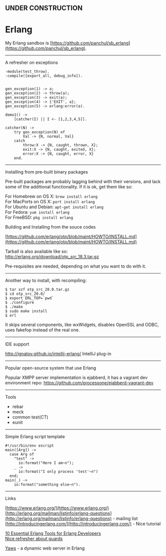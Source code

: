 

## UNDER CONSTRUCTION

# Erlang

My Erlang sandbox is [https://github.com/panchul/sb_erlang](https://github.com/panchul/sb_erlang).


---

A refresher on exceptions

```
-module(test_throw).
-compile([export_all, debug_info]).


gen_exception(1) -> a;
gen_exception(2) -> throw(a);
gen_exception(3) -> exit(a);
gen_exception(4) -> {'EXIT', a};
gen_exception(5) -> erlang:error(a).

demo1() ->
	[catcher(I) || I <- [1,2,3,4,5]].

catcher(N) ->
	try gen_exception(N) of
		Val -> {N, normal, Val}
	catch
		throw:X -> {N, caught, thrown, X};
		exit:X -> {N, caught, exited, X};
		error:X -> {N, caught, error, X}
	end.
```

---

Installing from pre-built binary packages

Pre-built packages are probably lagging behind with their versions, and
lack some of the additional functionality. If it is ok, get them like so:  

For Homebrew on OS X: ```brew install erlang```  
For MacPorts on OS X: ```port install erlang```  
For Ubuntu and Debian: ```apt-get install erlang```  
For Fedora: ```yum install erlang```  
For FreeBSD: ```pkg install erlang```  

Building and Installing from the souce codes
  
[https://github.com/erlang/otp/blob/maint/HOWTO/INSTALL.md](https://github.com/erlang/otp/blob/maint/HOWTO/INSTALL.md)

Tarball is also available like so:  http://erlang.org/download/otp_src_18.3.tar.gz  

Pre-requisites are needed, depending on what you want to do with it.

---

Another way to install, with recompiling:

    $ tar xzf otp_src_20.0.tar.gz 
    $ cd otp_src_20.0/
    $ export ERL_TOP=`pwd`
    $ ./configure
    $ ./make
    $ sudo make install
    $ erl

It skips several components, like wxWidgets, disables OpenSSL and ODBC, uses fakefop instead of the real one.


---
 
 IDE support

http://ignatov.github.io/intellij-erlang/ IntelliJ plug-in

---

Popular open-source system that use Erlang

Popular XMPP server implementation is ejabberd, it has a vagrant dev environment repo:
    https://github.com/processone/ejabberd-vagrant-dev


---

Tools

- rebar  
- meck  
- common test(CT)  
- eunit  

---

Simple Erlang script template

    #!/usr/bin/env escript
    main([Arg]) ->
      case Arg of
        "test" ->
          io:format("Here I am~n");
        _ ->
          io:format("I only process 'test'~n")
      end;
    main(_) ->
        io:format("something else~n").
    
---

Links

[https://www.erlang.org/](https://www.erlang.org/)  
[http://erlang.org/mailman/listinfo/erlang-questions](http://erlang.org/mailman/listinfo/erlang-questions) - mailing list  
[http://introducingerlang.com/](http://introducingerlang.com/) - Nice tutorial  
  
[10 Essential Erlang Tools for Erlang Developers](http://tutorials.pluralsight.com/erlang/10-essential-erlang-tools-for-erlang-developers#9OxH46USdVKq2dQw.99)  
[Nice refresher about guards](https://medium.com/@elbrujohalcon/there-are-guards-and-guards-71e67d4975d7#.ey1nnyrvf)  


[Yaws](Yaws.md) - a dynamic web server in Erlang
  
